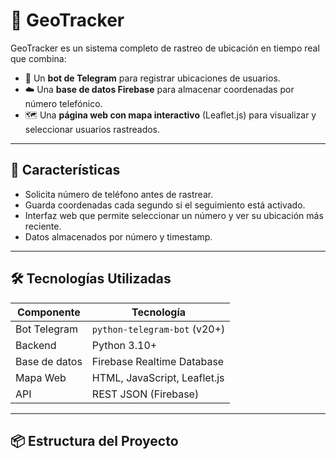 # 📍 GeoTracker

GeoTracker es un sistema completo de rastreo de ubicación en tiempo real que combina:

- 🧠 Un **bot de Telegram** para registrar ubicaciones de usuarios.
- ☁️ Una **base de datos Firebase** para almacenar coordenadas por número telefónico.
- 🗺️ Una **página web con mapa interactivo** (Leaflet.js) para visualizar y seleccionar usuarios rastreados.

---

## 🚀 Características

- Solicita número de teléfono antes de rastrear.
- Guarda coordenadas cada segundo si el seguimiento está activado.
- Interfaz web que permite seleccionar un número y ver su ubicación más reciente.
- Datos almacenados por número y timestamp.

---

## 🛠️ Tecnologías Utilizadas

| Componente     | Tecnología                    |
|----------------|-------------------------------|
| Bot Telegram   | `python-telegram-bot` (v20+)   |
| Backend        | Python 3.10+                   |
| Base de datos  | Firebase Realtime Database     |
| Mapa Web       | HTML, JavaScript, Leaflet.js   |
| API            | REST JSON (Firebase)           |

---

## 📦 Estructura del Proyecto

